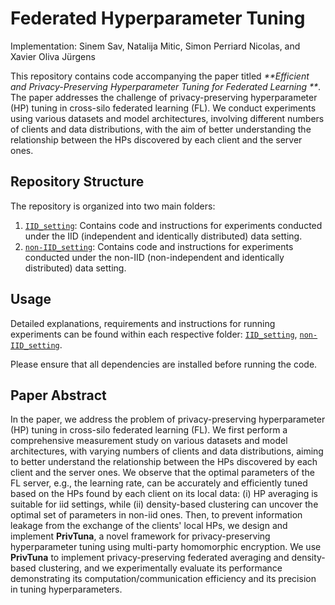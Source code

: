 

# Federated Hyperparameter Tuning

Implementation: Sinem Sav, Natalija Mitic, Simon Perriard Nicolas, and Xavier Oliva Jürgens

This repository contains code accompanying the paper titled _**Efficient and Privacy-Preserving Hyperparameter Tuning for Federated Learning
**_. The paper addresses the challenge of privacy-preserving hyperparameter (HP) tuning in cross-silo federated learning (FL). We conduct experiments using various datasets and model architectures, involving different numbers of clients and data distributions, with the aim of better understanding the relationship between the HPs discovered by each client and the server ones.

## Repository Structure

The repository is organized into two main folders:

1. [`IID_setting`](./IID_setting/): Contains code and instructions for experiments conducted under the IID (independent and identically distributed) data setting.
2. [`non-IID_setting`](./non_IID_setting/): Contains code and instructions for experiments conducted under the non-IID (non-independent and identically distributed) data setting.

## Usage

Detailed explanations, requirements and instructions for running experiments can be found within each respective folder: [`IID_setting`](./IID_setting/), [`non-IID_setting`](./non_IID_setting/).

Please ensure that all dependencies are installed before running the code.

## Paper Abstract

In the paper, we address the problem of privacy-preserving hyperparameter (HP) tuning in cross-silo federated learning (FL). We first perform a comprehensive measurement study on various datasets and model architectures, with varying numbers of clients and data distributions, aiming to better understand the relationship between the HPs discovered by each client and the server ones. We observe that the optimal parameters of the FL server, e.g., the learning rate, can be accurately and efficiently tuned based on the HPs found by each client on its local data: (i) HP averaging is suitable for iid settings, while (ii) density-based clustering can uncover the optimal set of parameters in non-iid ones. Then, to prevent information leakage from the exchange of the clients' local HPs, we design and implement **PrivTuna**, a novel framework for privacy-preserving hyperparameter tuning using multi-party homomorphic encryption. We use **PrivTuna** to implement privacy-preserving federated averaging and density-based clustering, and we experimentally evaluate its performance demonstrating its computation/communication efficiency and its precision in tuning hyperparameters.
